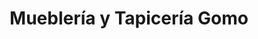 ---
title: "Mueblería y Tapicería Gomo"
url: /san-isidro/muebleria-y-tapiceria-gomo/
shop: general
---